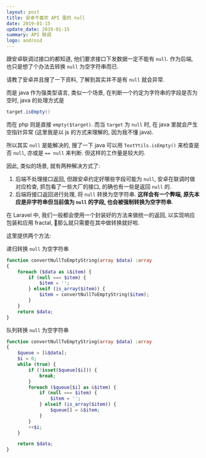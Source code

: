 ```yaml
---
layout: post
title: 安卓不喜欢 API 里的 null
date: 2019-01-15
update_date: 2019-01-15
summary: API 联调
logo: android
---
```


跟安卓联调过接口的都知道, 他们要求接口下发数据一定不能有 `null`. 作为后端, 也只是想了个办法去转换 `null` 为空字符串而已.

请教了安卓并且搜了一下资料, 了解到其实并不是有 `null` 就会异常. 

而是 java 作为强类型语言, 类似一个场景, 在判断一个约定为字符串的字段是否为空时, java 的处理方式是

```java
target.isEmpty()
```

而在 php 则是直接 `empty($target)`. 而当 `target` 为 `null` 时, 在 java 里就会产生空指针异常 (这里我是以 js 的方式来理解的, 因为我不懂 java).

所以其实 `null` 是能解决的, 搜了一下 java 可以用 `TextYtils.isEmpty()` 来检查是否 `null`, 亦或是 `== null` 来判断. 但这样的工作量是较大的.

因此, 类似的场景, 就有两种解决方式了:

1. 后端不处理接口返回, 但跟安卓约定好哪些字段可能为 `null`, 安卓在联调时做对应检查, 抓包看了一些大厂的接口, 的确也有一些是返回 `null` 的.
2. 后端将接口返回进行处理, 将 `null` 转换为空字符串. **这样会有一个弊端, 原先本应是非字符串但当前值为 `null` 的字段, 也会被强制转换为空字符串**.

在 Laravel 中, 我们一般都会使用一个封装好的方法来做统一的返回, 以实现响应包装和应用 fractal, 那么就只需要在其中做转换就好啦. 

这里提供两个方法:

递归转换 `null` 为空字符串

```php
function convertNullToEmptyString(array $data) :array
{
    foreach ($data as &$item) {
        if (null === $item) {
            $item = '';
        } elseif (is_array($item)) {
            $item = convertNullToEmptyString($item);
        }
    }
    return $data;
}
```

队列转换 `null` 为空字符串

```php
function convertNullToEmptyString(array $data) :array
{
    $queue = [&$data];
    $i = 0;
    while (true) {
        if (!isset($queue[$i])) {
            break;
        }
        foreach ($queue[$i] as &$item) {
            if (null === $item) {
                $item = '';
            } elseif (is_array($item)) {
                $queue[] = &$item;
            }
        }
        ++$i;
    }

    return $data;
}
```
